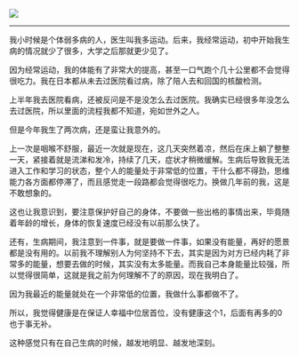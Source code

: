 ![](https://rolen.b-cdn.net/wp-content/uploads/2023/12/health.png)

---

我小时候是个体弱多病的人，医生叫我多运动。后来，我经常运动，初中开始我生病的情况就少了很多，大学之后那就更少见了。

因为经常运动，我的体能有了非常大的提高，甚至一口气跑个几十公里都不会觉得很吃力。我在日本都从未去过医院看过病，除了陪人去和回国的核酸检测。

上半年我去医院看病，还被反问是不是没怎么去过医院。我确实已经很多年没怎么去过医院，所以里面的流程我都不知道，宛如世外之人。

但是今年我生了两次病，还是蛮让我意外的。

上一次是咽喉不舒服，最近一次就是现在，这几天突然着凉，然后在床上躺了整整一天，紧接着就是流涕和发冷，持续了几天，症状才稍微缓解。生病后导致我无法进入工作和学习的状态，整个人的能量处于非常低的位置，干什么都不得劲，思维能力各方面都停滞了，而且感觉走一段路都会觉得很吃力。换做几年前的我，这是不敢想象的。

这也让我意识到，要注意保护好自己的身体，不要做一些出格的事情出来，毕竟随着年龄的增长，身体的恢复速度已经没有以前那么快了。

还有，生病期间，我注意到一件事，就是要做一件事，如果没有能量，再好的愿景都是没有用的。以前我不理解别人为何坚持不下去，其实是因为对方已经内耗了非常多的能量，想要去做的时候，其实没有太多能量。而我自己本身能量比较强，所以觉得很简单，这就是我之前为何理解不了的原因，现在我明白了。

因为我最近的能量就处在一个非常低的位置，我做什么事都做不了。

所以，我觉得健康是在保证人幸福中位居首位，没有健康这个1，后面有再多的0也于事无补。

这种感觉只有在自己生病的时候，越发地明显、越发地深刻。